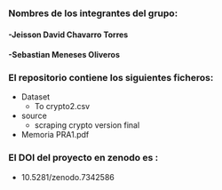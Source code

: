 ### Nombres de los integrantes del grupo:
#### -Jeisson David Chavarro Torres
#### -Sebastian Meneses Oliveros 

### El repositorio contiene los siguientes ficheros: 
- Dataset
  -  To crypto2.csv
- source
  - scraping crypto version final
- Memoria PRA1.pdf

### El DOI del proyecto en zenodo es : 
- 10.5281/zenodo.7342586
